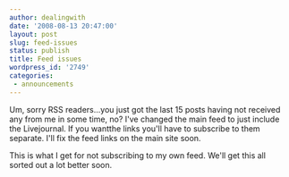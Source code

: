 ```yaml
---
author: dealingwith
date: '2008-08-13 20:47:00'
layout: post
slug: feed-issues
status: publish
title: Feed issues
wordpress_id: '2749'
categories:
 - announcements
---
```


Um, sorry RSS readers...you just got the last 15 posts having not received any
from me in some time, no? I've changed the main feed to just include the
Livejournal. If you wantthe links you'll have to subscribe to them separate.
I'll fix the feed links on the main site soon.

This is what I get for not subscribing to my own feed. We'll get this all
sorted out a lot better soon.

